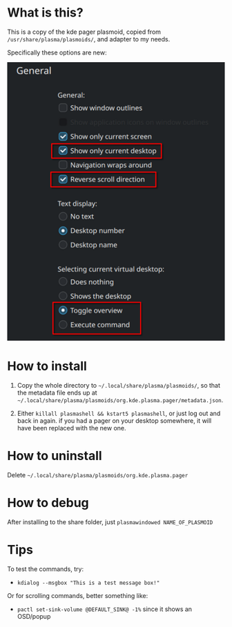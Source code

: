 # What is this?
This is a copy of the kde pager plasmoid, copied from `/usr/share/plasma/plasmoids/`, and adapter to my needs.

Specifically these options are new:

![new options](images/Screenshot_20250706_093930.png)


# How to install
1. Copy the whole directory to `~/.local/share/plasma/plasmoids/`, 
    so that the metadata file ends up at `~/.local/share/plasma/plasmoids/org.kde.plasma.pager/metadata.json`.

2. Either `killall plasmashell && kstart5 plasmashell`, or just log out and back in again.
    if you had a pager on your desktop somewhere, it will have been replaced with the new one.

# How to uninstall
Delete `~/.local/share/plasma/plasmoids/org.kde.plasma.pager`

# How to debug
After installing to the share folder, just `plasmawindowed NAME_OF_PLASMOID`


# Tips
To test the commands, try:
- `kdialog --msgbox "This is a test message box!"`

Or for scrolling commands, better something like:
- `pactl set-sink-volume @DEFAULT_SINK@ -1%` since it shows an OSD/popup
